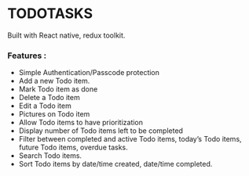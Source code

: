 # TODOTASKS

Built with React native, redux toolkit.

### Features :

+ Simple Authentication/Passcode protection
+ Add a new Todo item.
+ Mark Todo item as done
+ Delete a Todo item
+ Edit a Todo item
+ Pictures on Todo item
+ Allow Todo items to have prioritization
+ Display number of Todo items left to be completed
+ Filter between completed and active Todo items, today’s Todo items, future Todo items, overdue tasks.
+ Search Todo items.
+ Sort Todo items by date/time created, date/time completed.
